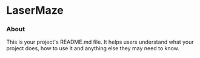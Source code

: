 LaserMaze
=========

### About

This is your project's README.md file. It helps users understand what your
project does, how to use it and anything else they may need to know.